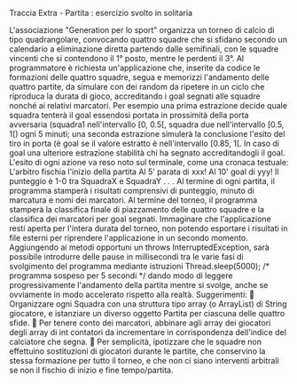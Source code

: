 Traccia Extra - Partita : esercizio svolto in solitaria 

L'associazione "Generation per lo sport" organizza un torneo di calcio di tipo quadrangolare,
convocando quattro squadre che si sfidano secondo un calendario a eliminazione diretta
partendo dalle semifinali, con le squadre vincenti che si contendono il 1° posto, mentre le
perdenti il 3°.
Al programmatore è richiesta un'applicazione che, inserite da codice le formazioni delle
quattro squadre, segua e memorizzi l'andamento delle quattro partite, da simulare con dei
random da ripetere in un ciclo che riproduca la durata di gioco, accreditando i goal segnati
alle squadre nonché ai relativi marcatori. Per esempio una prima estrazione decide quale
squadra tenterà il goal essendosi portata in prossimità della porta avversaria (squadra1
nell'intervallo [0, 0.5[, squadra due nell'intervallo [0.5, 1[) ogni 5 minuti; una seconda
estrazione simulerà la conclusione l'esito del tiro in porta (è goal se il valore estratto è
nell'intervallo [0.85, 1[. In caso di goal una ulteriore estrazione stabilità chi ha segnato
accreditandogli il goal.
L'esito di ogni azione va reso noto sul terminale, come una cronaca testuale:
L'arbitro fischia l'inizio della partita
Al 5' parata di xxx!
Al 10' goal di yyy! Il punteggio è 1-0 tra SquadraX e SquadraY
. . .
Al termine di ogni partita, il programma stamperà i risultati comprensivi di punteggio, minuto
di marcatura e nomi dei marcatori.
Al termine del torneo, il programma stamperà la classifica finale di piazzamento delle quattro
squadre e la classifica dei marcatori per goal segnati.
Immaginare che l'applicazione resti aperta per l'intera durata del torneo, non potendo
esportare i risultati in file esterni per riprendere l'applicazione in un secondo momento.
Aggiungendo ai metodi opportuni un throws InterruptedException, sarà possibile
introdurre delle pause in millisecondi tra le varie fasi di svolgimento del programma mediante
istruzioni Thread.sleep(5000); /* programma sospeso per 5 secondi */
dando modo di leggere progressivamente l'andamento della partita mentre si svolge, anche
se ovviamente in modo accelerato rispetto alla realtà.
Suggerimenti:
 Organizzare ogni Squadra con una struttura tipo array (o ArrayList) di String
giocatore, e istanziare un diverso oggetto Partita per ciascuna delle quattro sfide.
 Per tenere conto dei marcatori, abbinare agli array dei giocatori degli array di int
contatori da incrementare in corrispondenza dell'indice del calciatore che segna.
 Per semplicità, ipotizzare che le squadre non effettuino sostituzioni di giocatori
durante le partite, che conservino la stessa formazione per tutto il torneo, e che non
ci siano interventi arbitrali se non il fischio di inizio e fine tempo/partita.
